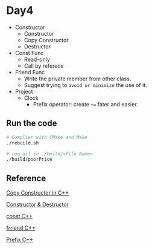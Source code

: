 # Day4

- Constructor
  - Constructor
  - Copy Constructor
  - Destructor
- Const Func
  - Read-only
  - Call by referece
- Friend Func
  - Write the private member from other class.
  - Suggest trying to ``avoid or minimize`` the use of it.
- Project
  - Clock
    - Prefix operator: create ``+=`` fater and easier.

## Run the code

```bash
# Complier with CMake and Make
./rebuild.sh

# run all in ./build/<File Name>
./build/poorPrice
```

## Reference

[Copy Constructor in C++](https://www.geeksforgeeks.org/copy-constructor-in-cpp/)

[Constructor & Destructor](http://cpp2015.blogspot.com/2015/07/constructor-destructor.html)

[const C++](https://learn.microsoft.com/zh-tw/cpp/cpp/const-cpp?view=msvc-170)

[frriend C++](https://learn.microsoft.com/zh-tw/cpp/cpp/friend-cpp?view=msvc-170)

[Prefix C++](https://learn.microsoft.com/zh-tw/cpp/cpp/increment-and-decrement-operator-overloading-cpp?view=msvc-170)
